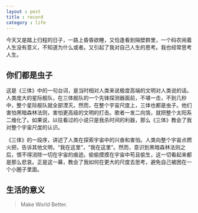 ```yaml
---
layout : post
title : record
category : life
---
```


今天又是踏上归程的日子，一路上昏昏欲睡，又恰逢看到隔壁群里，一个码农闹着人生没有意义，不知道为什么或者。又引起了我对自己人生的思考。我也经常思考人生。

你们都是虫子
---

这是《三体》中的一句台词，是当时相对人类来说极度高端的文明对人类说的话。人类庞大的星际舰队，在三体舰队的一个先锋探测器面前，不堪一击，不到几秒中，整个星际舰队就全部湮灭。然而，在整个宇宙尺度上，三体也都是虫子。他们害怕黑暗森林法则，害怕更高级的文明的打击。歌者一发二向箔，就把整个太阳系二维化了。如果说，以往看过的小说只是我杀时间的利器，那么《三体》教会了我对整个宇宙尺度的认识。

《三体》的一段序，讲述了人类在探索宇宙中的兴奋和害怕。人类向整个宇宙点燃火把，告诉其他文明，“我在这里”，“我在这里”。然而，意识到黑暗森林法则之后，恨不得消除一切在宇宙的痕迹。偷偷摸摸在宇宙中苟且偷生，这一切看起来都是那么悲哀。正是这一幕，教会了我如何在更大的尺度去思考，避免自己被困在一个小圈子里面。

生活的意义
---

>Make World Better.